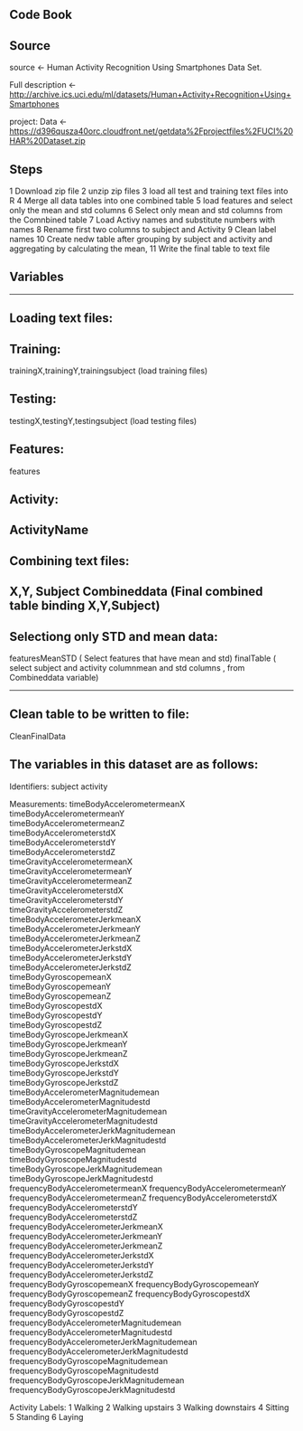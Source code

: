 ## Code Book

## Source

source <-  Human Activity Recognition Using Smartphones Data Set.

Full description <- http://archive.ics.uci.edu/ml/datasets/Human+Activity+Recognition+Using+Smartphones 

project: Data <- https://d396qusza40orc.cloudfront.net/getdata%2Fprojectfiles%2FUCI%20HAR%20Dataset.zip 

## Steps

1 Download zip file
2 unzip zip files
3 load all test and training text files into R
4 Merge all data tables into one combined table
5 load features and select only the mean and std columns
6 Select only mean and std columns from the Comnbined table
7 Load Activy names and substitute numbers with names
8 Rename first two columns to subject and Activity
9 Clean label names
10 Create nedw table after grouping by subject and activity and aggregating by calculating the mean,
11 Write the final table to text file


## Variables
------------------------------------------------------------------------------------------------------
## Loading text files:
## Training:
 trainingX,trainingY,trainingsubject (load training files)

## Testing:
testingX,testingY,testingsubject (load testing files)

## Features:
features

## Activity:
ActivityName
---------------------------------------------------------------------------------------------------------
## Combining  text files:
X,Y, Subject 
Combineddata (Final combined table binding X,Y,Subject)
------------------------------------------------------------------------------------------------------------
## Selectiong only STD and mean data:

featuresMeanSTD ( Select features that have mean and std)
finalTable ( select subject and activity columnmean and std columns ,  from Combineddata variable)

----------------------------------------------------------------------------------------------------------

## Clean table to be written to file:
CleanFinalData



## The variables in this dataset are as follows:

Identifiers:
subject	
activity	

Measurements:
timeBodyAccelerometermeanX	
timeBodyAccelerometermeanY	
timeBodyAccelerometermeanZ	
timeBodyAccelerometerstdX	
timeBodyAccelerometerstdY	
timeBodyAccelerometerstdZ	
timeGravityAccelerometermeanX	
timeGravityAccelerometermeanY	
timeGravityAccelerometermeanZ	
timeGravityAccelerometerstdX	
timeGravityAccelerometerstdY	
timeGravityAccelerometerstdZ	
timeBodyAccelerometerJerkmeanX	
timeBodyAccelerometerJerkmeanY	
timeBodyAccelerometerJerkmeanZ	
timeBodyAccelerometerJerkstdX	
timeBodyAccelerometerJerkstdY	
timeBodyAccelerometerJerkstdZ	
timeBodyGyroscopemeanX	
timeBodyGyroscopemeanY	
timeBodyGyroscopemeanZ	
timeBodyGyroscopestdX	
timeBodyGyroscopestdY	
timeBodyGyroscopestdZ	
timeBodyGyroscopeJerkmeanX	
timeBodyGyroscopeJerkmeanY	
timeBodyGyroscopeJerkmeanZ	
timeBodyGyroscopeJerkstdX	
timeBodyGyroscopeJerkstdY	
timeBodyGyroscopeJerkstdZ	
timeBodyAccelerometerMagnitudemean	
timeBodyAccelerometerMagnitudestd	
timeGravityAccelerometerMagnitudemean	
timeGravityAccelerometerMagnitudestd	
timeBodyAccelerometerJerkMagnitudemean	
timeBodyAccelerometerJerkMagnitudestd	
timeBodyGyroscopeMagnitudemean	
timeBodyGyroscopeMagnitudestd	
timeBodyGyroscopeJerkMagnitudemean	
timeBodyGyroscopeJerkMagnitudestd	
frequencyBodyAccelerometermeanX	
frequencyBodyAccelerometermeanY	
frequencyBodyAccelerometermeanZ	
frequencyBodyAccelerometerstdX	
frequencyBodyAccelerometerstdY	
frequencyBodyAccelerometerstdZ	
frequencyBodyAccelerometerJerkmeanX	
frequencyBodyAccelerometerJerkmeanY	
frequencyBodyAccelerometerJerkmeanZ	
frequencyBodyAccelerometerJerkstdX	
frequencyBodyAccelerometerJerkstdY	
frequencyBodyAccelerometerJerkstdZ	
frequencyBodyGyroscopemeanX	
frequencyBodyGyroscopemeanY	
frequencyBodyGyroscopemeanZ	
frequencyBodyGyroscopestdX	
frequencyBodyGyroscopestdY	
frequencyBodyGyroscopestdZ	
frequencyBodyAccelerometerMagnitudemean	
frequencyBodyAccelerometerMagnitudestd	
frequencyBodyAccelerometerJerkMagnitudemean	
frequencyBodyAccelerometerJerkMagnitudestd	
frequencyBodyGyroscopeMagnitudemean	
frequencyBodyGyroscopeMagnitudestd	
frequencyBodyGyroscopeJerkMagnitudemean
frequencyBodyGyroscopeJerkMagnitudestd	
						
Activity Labels:
1 Walking
2 Walking upstairs
3 Walking downstairs
4 Sitting
5 Standing
6 Laying
